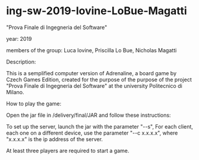 # ing-sw-2019-Iovine-LoBue-Magatti
"Prova Finale di Ingegneria del Software"

year: 2019

members of the group: Luca Iovine, Priscilla Lo Bue, Nicholas Magatti

Description:

This is a semplified computer version of Adrenaline, a board game by Czech Games Edition,
created for the purpose of the purpose of the project "Prova Finale di Ingegneria del 
Software" at the university Politecnico di Milano.

How to play the game:

Open the jar file in /delivery/final/JAR and follow these instructions:

To set up the server, launch the jar with the parameter "--s",
For each client, each one on a different device, use the parameter "--c x.x.x.x", 
where "x.x.x.x" is the ip address of the server.
 
 At least three players are required to start a game.
